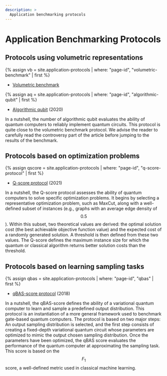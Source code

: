 ```yaml
---
description: >
  Application benchmarking protocols
---
```


# Application Benchmarking Protocols

## Protocols using volumetric representations

{% assign vb = site.application-protocols | where: "page-id", "volumetric-benchmark" | first %}
- <a href="{{ vb.url | prepend: site.baseurl }}">Volumetric benchmark</a>

{% assign aq = site.application-protocols | where: "page-id", "algorithmic-qubit" | first %}
- <a href="{{ aq.url | prepend: site.baseurl }}">Algorithmic qubit</a> (2020)

In a nutshell, the number of algorithmic qubit evaluates the ability of quantum computers to reliably implement quantum circuits. This protocol is quite close to the volumetric benchmark protocol. We advise the reader to carefully read the controversy part of the article before jumping to the results of the benchmark.

## Protocols based on optimization problems
{% assign qscore = site.application-protocols | where: "page-id", "q-score-protocol" | first %}
- <a href="{{ qscore.url | prepend: site.baseurl }}">Q-score protocol</a> (2021)

In a nutshell, the Q-score protocol assesses the ability of quantum computers to solve specific optimization problems. It begins by selecting a representative optimization problem, such as MaxCut, along with a well-defined subset of instances (e.g., graphs with an average edge density of $$0.5$$). Within this subset, two theoretical values are derived: the optimal solution cost (the best achievable objective function value) and the expected cost of a randomly generated solution. A threshold is then defined from these two values. The Q-score defines the maximum instance size for which the quantum or classical algorithm returns better solution costs than the threshold.

## Protocols based on learning sampling tasks

{% assign qbas = site.application-protocols | where: "page-id", "qbas" | first %}
- <a href="{{ qbas.url | prepend: site.baseurl }}">qBAS-score protocol</a> (2018)

In a nutshell, the qBAS-score defines the ability of a variational quantum computer to learn and sample a predefined output distribution. This protocol is an instantiation of a more general framework used to benchmark gate-based quantum computers. The protocol is based on two major steps: An output sampling distribution is selected, and the first step consists of creating a fixed-depth variational quantum circuit whose parameters are optimized to mimic the output chosen sampling distribution. Once the parameters have been optimized, the qBAS score evaluates the performance of the quantum computer at approximating the sampling task. This score is based on the $$F_1$$ score, a well-defined metric used in classical machine learning.

